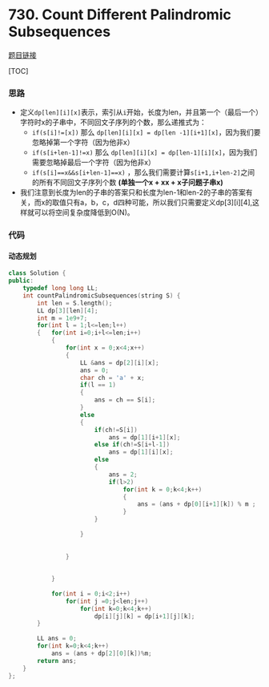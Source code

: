 # 730. Count Different Palindromic Subsequences

[题目链接](https://leetcode.com/problems/count-different-palindromic-subsequences/)

[TOC]

### 思路
* 定义`dp[len][i][x]`表示，索引从`i`开始，长度为len，并且第一个（最后一个）字符时x的子串中，不同回文子序列的个数，那么递推式为：
    * `if(s[i]!=[x])` 那么 `dp[len][i][x] = dp[len -1][i+1][x]`，因为我们要忽略掉第一个字符（因为他非x）
    * `if(s[i+len-1]!=x)` 那么 `dp[len][i][x] = dp[len-1][i][x]`，因为我们需要忽略掉最后一个字符（因为他非x）
    * `if(s[i]==x&&s[i+len-1]==x)` ，那么我们需要计算`s[i+1,i+len-2]`之间的所有不同回文子序列个数 **(单独一个x + xx + x子问题子串x)**
* 我们注意到长度为len的子串的答案只和长度为len-1和len-2的子串的答案有关，而x的取值只有a，b，c，d四种可能，所以我们只需要定义dp[3][i][4],这样就可以将空间复杂度降低到O(N)。

### 代码



#### 动态规划

```cpp
class Solution {
public:
    typedef long long LL;
    int countPalindromicSubsequences(string S) {
        int len = S.length();
        LL dp[3][len][4];
        int m = 1e9+7;
        for(int l = 1;l<=len;l++)
        {   for(int i=0;i+l<=len;i++)
            {
                for(int x = 0;x<4;x++)
                {
                    LL &ans = dp[2][i][x];
                    ans = 0;
                    char ch = 'a' + x;
                    if(l == 1)
                    {
                        ans = ch == S[i];
                    }
                    else
                    {
                        if(ch!=S[i])
                            ans = dp[1][i+1][x];
                        else if(ch!=S[i+l-1])
                            ans = dp[1][i][x];
                        else
                        {
                            ans = 2;
                            if(l>2)
                                for(int k = 0;k<4;k++)
                                {
                                    ans = (ans + dp[0][i+1][k]) % m ;
                                }
                        }
                        
                    }
                    
                    
                }
                
                
            }
         
            for(int i = 0;i<2;i++)
                for(int j =0;j<len;j++)
                    for(int k=0;k<4;k++)
                        dp[i][j][k] = dp[i+1][j][k];
        }
        
        LL ans = 0;
        for(int k=0;k<4;k++)
            ans = (ans + dp[2][0][k])%m;
        return ans;
    }
};
```


